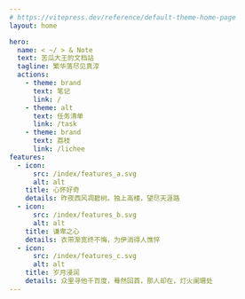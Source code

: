 ```yaml
---
# https://vitepress.dev/reference/default-theme-home-page
layout: home

hero:
  name: < ~/ > & Note
  text: 苦瓜大王的文档站
  tagline: 繁华落尽见真淳
  actions:
    - theme: brand
      text: 笔记
      link: /
    - theme: alt
      text: 任务清单
      link: /task
    - theme: brand
      text: 荔枝
      link: /lichee
features:
  - icon:
      src: /index/features_a.svg
      alt: alt
    title: 心怀好奇
    details: 昨夜西风凋碧树。独上高楼，望尽天涯路
  - icon:
      src: /index/features_b.svg
      alt: alt
    title: 谦卑之心
    details: 衣带渐宽终不悔，为伊消得人憔悴
  - icon:
      src: /index/features_c.svg
      alt: alt
    title: 岁月浸润
    details: 众里寻他千百度，蓦然回首，那人却在，灯火阑珊处
---
```


<Confetti />
